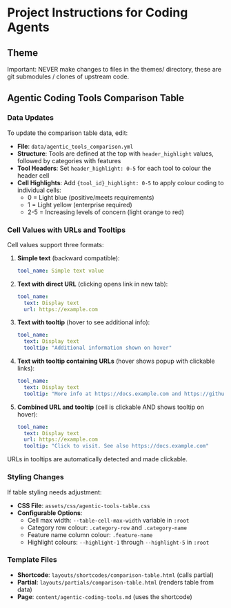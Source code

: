 # Project Instructions for Coding Agents

## Theme

Important: NEVER make changes to files in the themes/ directory, these are git submodules / clones of upstream code.

## Agentic Coding Tools Comparison Table

### Data Updates
To update the comparison table data, edit:
- **File**: `data/agentic_tools_comparison.yml`
- **Structure**: Tools are defined at the top with `header_highlight` values, followed by categories with features
- **Tool Headers**: Set `header_highlight: 0-5` for each tool to colour the header cell
- **Cell Highlights**: Add `{tool_id}_highlight: 0-5` to apply colour coding to individual cells:
  - 0 = Light blue (positive/meets requirements)
  - 1 = Light yellow (enterprise required)
  - 2-5 = Increasing levels of concern (light orange to red)

### Cell Values with URLs and Tooltips
Cell values support three formats:

1. **Simple text** (backward compatible):
   ```yaml
   tool_name: Simple text value
   ```

2. **Text with direct URL** (clicking opens link in new tab):
   ```yaml
   tool_name:
     text: Display text
     url: https://example.com
   ```

3. **Text with tooltip** (hover to see additional info):
   ```yaml
   tool_name:
     text: Display text
     tooltip: "Additional information shown on hover"
   ```

4. **Text with tooltip containing URLs** (hover shows popup with clickable links):
   ```yaml
   tool_name:
     text: Display text
     tooltip: "More info at https://docs.example.com and https://github.com/example"
   ```

5. **Combined URL and tooltip** (cell is clickable AND shows tooltip on hover):
   ```yaml
   tool_name:
     text: Display text
     url: https://example.com
     tooltip: "Click to visit. See also https://docs.example.com"
   ```

URLs in tooltips are automatically detected and made clickable.

### Styling Changes
If table styling needs adjustment:
- **CSS File**: `assets/css/agentic-tools-table.css`
- **Configurable Options**:
  - Cell max width: `--table-cell-max-width` variable in `:root`
  - Category row colour: `.category-row` and `.category-name`
  - Feature name column colour: `.feature-name`
  - Highlight colours: `--highlight-1` through `--highlight-5` in `:root`

### Template Files
- **Shortcode**: `layouts/shortcodes/comparison-table.html` (calls partial)
- **Partial**: `layouts/partials/comparison-table.html` (renders table from data)
- **Page**: `content/agentic-coding-tools.md` (uses the shortcode)
